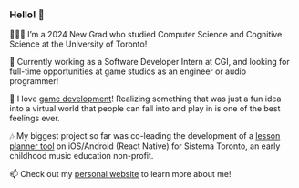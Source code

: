 ### Hello! 👋 

👩🏻‍💻 I’m a 2024 New Grad who studied Computer Science and Cognitive Science at the University of Toronto! 

💼 Currently working as a Software Developer Intern at CGI, and looking for full-time opportunities at game studios as an engineer or audio programmer!

👀 I love [game development](https://mimimosa.itch.io/)! Realizing something that was just a fun idea into a virtual world that people can fall into and play in is one of the best feelings ever.

🎶 My biggest project so far was co-leading the development of a [lesson planner tool](https://github.com/uoftblueprint/sistema) on iOS/Android (React Native) for Sistema Toronto, an early childhood music education non-profit.

📫 Check out my [personal website](https://ramyzhang.com/) to learn more about me!

<!---
ramyzhang/ramyzhang is a ✨ special ✨ repository because its `README.md` (this file) appears on your GitHub profile.
You can click the Preview link to take a look at your changes.
--->
